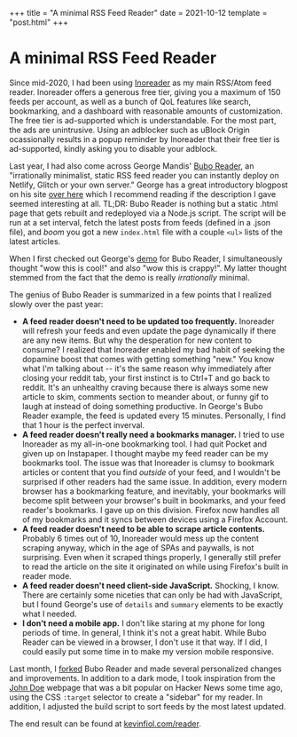 +++
title = "A minimal RSS Feed Reader"
date = 2021-10-12
template = "post.html"
+++

# A minimal RSS Feed Reader

Since mid-2020, I had been using [Inoreader](https://www.inoreader.com/) as my main RSS/Atom feed reader. Inoreader offers a generous free tier, giving you a maximum of 150 feeds per account, as well as a bunch of QoL features like search, bookmarking, and a dashboard with reasonable amounts of customization. The free tier is ad-supported which is understandable. For the most part, the ads are unintrusive. Using an adblocker such as uBlock Origin ocassionally results in a popup reminder by Inoreader that their free tier is ad-supported, kindly asking you to disable your adblock.

Last year, I had also come across George Mandis' [Bubo Reader](https://github.com/georgemandis/bubo-rss), an "irrationally minimalist, static RSS feed reader you can instantly deploy on Netlify, Glitch or your own server." George has a great introductory blogpost on his site [over here](https://george.mand.is/2019/11/introducing-bubo-rss-an-absurdly-minimalist-rss-feed-reader/) which I recommend reading if the description I gave seemed interesting at all. TL;DR: Bubo Reader is nothing but a static .html page that gets rebuilt and redeployed via a Node.js script. The script will be run at a set interval, fetch the latest posts from feeds (defined in a .json file), and *boom* you got a new `index.html` file with a couple `<ul>` lists of the latest articles.

When I first checked out George's [demo](https://bubo-rss-demo.netlify.app/) for Bubo Reader, I simultaneously thought "wow this is cool!" and also "wow this is crappy!". My latter thought stemmed from the fact that the demo is really *irrationally* minimal.

The genius of Bubo Reader is summarized in a few points that I realized slowly over the past year:

  * **A feed reader doesn't need to be updated too frequently.** Inoreader will refresh your feeds and even update the page dynamically if there are any new items. But why the desperation for new content to consume? I realized that Inoreader enabled my bad habit of seeking the dopamine boost that comes with getting something "new." You know what I'm talking about -- it's the same reason why immediately after closing your reddit tab, your first instinct is to Ctrl+T and go back to reddit. It's an unhealthy craving because there is always some new article to skim, comments section to meander about, or funny gif to laugh at instead of doing something productive. In George's Bubo Reader example, the feed is updated every 15 minutes. Personally, I find that 1 hour is the perfect inverval.
  * **A feed reader doesn't really need a bookmarks manager.** I tried to use Inoreader as my all-in-one bookmarking tool. I had quit Pocket and given up on Instapaper. I thought maybe my feed reader can be my bookmarks tool. The issue was that Inoreader is clumsy to bookmark articles or content that you find *outside* of your feed, and I wouldn't be surprised if other readers had the same issue. In addition, every modern browser has a bookmarking feature, and inevitably, your bookmarks will become split between your browser's built in bookmarks, and your feed reader's bookmarks. I gave up on this division. Firefox now handles all of my bookmarks and it syncs between devices using a Firefox Account.
  * **A feed reader doesn't need to be able to scrape article contents.** Probably 6 times out of 10, Inoreader would mess up the content scraping anyway, which in the age of SPAs and paywalls, is not surprising. Even when it scraped things properly, I generally still prefer to read the article on the site it originated on while using Firefox's built in reader mode.
  * **A feed reader doesn't need client-side JavaScript.** Shocking, I know. There are certainly some niceties that can only be had with JavaScript, but I found George's use of `details` and `summary` elements to be exactly what I needed.
  * **I don't need a mobile app.** I don't like staring at my phone for long periods of time. In general, I think it's not a great habit. While Bubo Reader can be viewed in a browser, I don't use it that way. If I did, I could easily put some time in to make my version mobile responsive.
  
Last month, I [forked](https://github.com/kevinfiol/reader) Bubo Reader and made several personalized changes and improvements. In addition to a dark mode, I took inspiration from the [John Doe](https://john-doe.neocities.org/) webpage that was a bit popular on Hacker News some time ago, using the CSS `:target` selector to create a "sidebar" for my reader. In addition, I adjusted the build script to sort feeds by the most latest updated.

The end result can be found at [kevinfiol.com/reader](https://kevinfiol.com/reader/).

